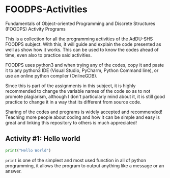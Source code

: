 # FOODPS-Activities
Fundamentals of Object-oriented Programming and Discrete Structures (FOODPS) Activity Programs

This is a collection for all the programming activities of the AdDU-SHS FOODPS subject. With this, it will guide and explain the code presented as well as show how it works. This can be used to know the codes ahead of time, even also to practice said activities. 


FOODPS uses python3 and when trying any of the codes, copy it and paste it to any python3 IDE (Visual Studio, PyCharm, Python Command line), or use an online python compiler (OnlineGDB).


Since this is part of the assignments in this subject, it is highly recommended to change the variable names of the code so as to not promote plagiarism, although I don't particularly mind about it, it is still good practice to change it in a way that its different from source code.


Sharing of the codes and programs is widely accepted and recommended! Teaching more people about coding and how it can be simple and easy is great and linking this repository to others is much appreciated!




## Activity #1: Hello world

```python
print("Hello World")
```
`print` is one of the simplest and most used function in all of python programming, it allows the program to output anything like a message or an answer.
